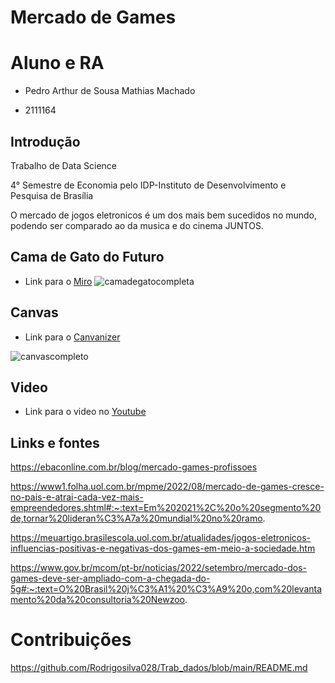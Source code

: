 # Mercado de Games

# Aluno e RA
- Pedro Arthur de Sousa Mathias Machado

- 2111164


##  Introdução
Trabalho de Data Science 

4° Semestre de Economia pelo IDP-Instituto de Desenvolvimento e Pesquisa de Brasília


O mercado de jogos eletronicos é um dos mais bem sucedidos no mundo, podendo ser comparado ao da musica e do cinema JUNTOS.
##  Cama de Gato do Futuro
- Link para o [Miro](https://miro.com/app/board/uXjVPKqRwS0=/)
![camadegatocompleta](https://user-images.githubusercontent.com/116168670/197637719-821f548b-414e-49b4-a74d-e56dfac9793f.png)



##  Canvas
- Link para o [Canvanizer](https://next.canvanizer.com/canvas/rqfvsnaavozEe)

![canvascompleto](https://user-images.githubusercontent.com/116168670/197638383-26ed4050-6849-41a8-aed1-e9d4ccfe8167.png)


## Video 
- Link para o video no [Youtube](https://youtu.be/mKvkvu0Zq1E)


## Links e fontes
https://ebaconline.com.br/blog/mercado-games-profissoes

https://www1.folha.uol.com.br/mpme/2022/08/mercado-de-games-cresce-no-pais-e-atrai-cada-vez-mais-empreendedores.shtml#:~:text=Em%202021%2C%20o%20segmento%20de,tornar%20lideran%C3%A7a%20mundial%20no%20ramo.

https://meuartigo.brasilescola.uol.com.br/atualidades/jogos-eletronicos-influencias-positivas-e-negativas-dos-games-em-meio-a-sociedade.htm

https://www.gov.br/mcom/pt-br/noticias/2022/setembro/mercado-dos-games-deve-ser-ampliado-com-a-chegada-do-5g#:~:text=O%20Brasil%20j%C3%A1%20%C3%A9%20o,com%20levantamento%20da%20consultoria%20Newzoo.


# Contribuições

https://github.com/Rodrigosilva028/Trab_dados/blob/main/README.md
